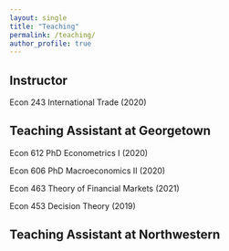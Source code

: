 ```yaml
---
layout: single
title: "Teaching"
permalink: /teaching/
author_profile: true
---
```


## Instructor

Econ 243 International Trade (2020)

## Teaching Assistant at Georgetown 

Econ 612 PhD Econometrics I (2020)

Econ 606 PhD Macroeconomics II (2020)

Econ 463 Theory of Financial Markets (2021)

Econ 453 Decision Theory (2019)

## Teaching Assistant at Northwestern
